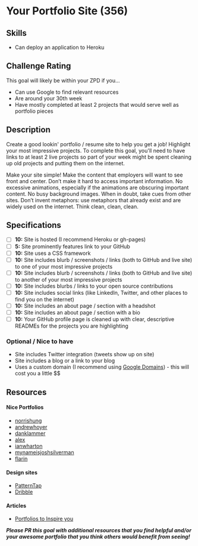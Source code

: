 # Your Portfolio Site (356)

## Skills

- Can deploy an application to Heroku

## Challenge Rating

This goal will likely be within your ZPD if you...

- Can use Google to find relevant resources
- Are around your 30th week
- Have mostly completed at least 2 projects that would serve well as portfolio pieces

## Description

Create a good lookin' portfolio / resume site to help you get a job! Highlight your most impressive projects. To complete this goal, you'll need to have links to at least 2 live projects so part of your week might be spent cleaning up old projects and putting them on the internet.

Make your site simple! Make the content that employers will want to see front and center. Don’t make it hard to access important information. No excessive animations, especially if the animations are obscuring important content. No busy background images. When in doubt, take cues from other sites. Don’t invent metaphors: use metaphors that already exist and are widely used on the internet. Think clean, clean, clean.

## Specifications

- [ ] __10:__ Site is hosted (I recommend Heroku or gh-pages)
- [ ] __5:__ Site prominently features link to your GitHub
- [ ] __10:__ Site uses a CSS framework
- [ ] __10:__ Site includes blurb / screenshots / links (both to GitHub and live site) to one of your most impressive projects
- [ ] __10:__ Site includes blurb / screenshots / links (both to GitHub and live site) to another of your most impressive projects
- [ ] __10:__ Site includes blurbs / links to your open source contributions
- [ ] __10:__ Site includes social links (like LinkedIn, Twitter, and other places to find you on the internet)
- [ ] __10:__ Site includes an about page / section with a headshot
- [ ] __10:__ Site includes an about page / section with a bio
- [ ] __10:__ Your GitHub profile page is cleaned up with clear, descriptive READMEs for the projects you are highlighting

### Optional / Nice to have

- Site includes Twitter integration (tweets show up on site)
- Site includes a blog or a link to your blog
- Uses a custom domain (I recommend using [Google Domains](https://domains.google/)) - this will cost you a little $$

## Resources

#### Nice Portfolios

- [norrishung](http://www.norrishung.com/)
- [andrewhoyer](http://andrew.wang-hoyer.com/)
- [danklammer](http://danklammer.com/)
- [alex](https://alex.dytry.ch/)
- [ianwharton](http://www.ianwharton.com/)
- [mynameisjoshsilverman](http://www.mynameisjoshsilverman.com/)
- [flarin](http://www.flarin.com/)

#### Design sites

- [PatternTap](http://zurb.com/patterntap)
- [Dribble](https://dribbble.com/)

#### Articles

- [Portfolios to Inspire you](https://medium.com/@learntocodewithme/15-web-developer-portfolios-to-inspire-you-137fb1743cae)

***Please PR this goal with additional resources that you find helpful and/or your awesome portfolio that you think others would benefit from seeing!***
